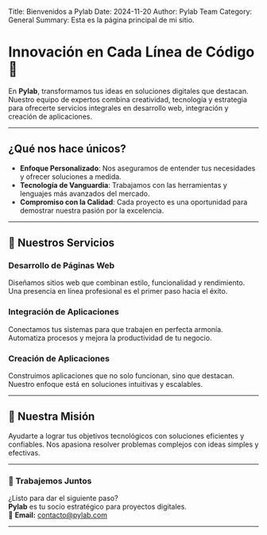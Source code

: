 Title: Bienvenidos a Pylab
Date: 2024-11-20
Author: Pylab Team
Category: General
Summary: Esta es la página principal de mi sitio.

# Innovación en Cada Línea de Código 🚀

En **Pylab**, transformamos tus ideas en soluciones digitales que destacan. Nuestro equipo de expertos combina creatividad, tecnología y estrategia para ofrecerte servicios integrales en desarrollo web, integración y creación de aplicaciones.

---

## ¿Qué nos hace únicos?

- **Enfoque Personalizado**: Nos aseguramos de entender tus necesidades y ofrecer soluciones a medida.
- **Tecnología de Vanguardia**: Trabajamos con las herramientas y lenguajes más avanzados del mercado.
- **Compromiso con la Calidad**: Cada proyecto es una oportunidad para demostrar nuestra pasión por la excelencia.

---

## 🌟 Nuestros Servicios

### Desarrollo de Páginas Web

Diseñamos sitios web que combinan estilo, funcionalidad y rendimiento. Una presencia en línea profesional es el primer paso hacia el éxito.

### Integración de Aplicaciones

Conectamos tus sistemas para que trabajen en perfecta armonía. Automatiza procesos y mejora la productividad de tu negocio.

### Creación de Aplicaciones

Construimos aplicaciones que no solo funcionan, sino que destacan. Nuestro enfoque está en soluciones intuitivas y escalables.

---

## 🎯 Nuestra Misión

Ayudarte a lograr tus objetivos tecnológicos con soluciones eficientes y confiables. Nos apasiona resolver problemas complejos con ideas simples y efectivas.

---

### 🤝 Trabajemos Juntos

¿Listo para dar el siguiente paso?  
**Pylab** es tu socio estratégico para proyectos digitales.  
📧 **Email:** [contacto@pylab.com](mailto:contacto@pylab.com)

---
